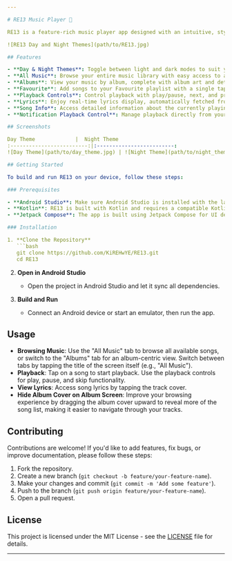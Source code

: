 ```yaml
---

# RE13 Music Player 🎵

RE13 is a feature-rich music player app designed with an intuitive, stylish user interface. It offers both Day and Night themes, customizable controls, and detailed album and song views, making it an ideal app for music lovers who value aesthetics and functionality.

![RE13 Day and Night Themes](path/to/RE13.jpg)

## Features

- **Day & Night Themes**: Toggle between light and dark modes to suit your preference or save battery in dark environments.
- **All Music**: Browse your entire music library with easy access to all songs.
- **Albums**: View your music by album, complete with album art and details.
- **Favourite**: Add songs to your Favourite playlist with a single tap, making it easy to organize and quickly access your most-loved tracks.
- **Playback Controls**: Control playback with play/pause, next, and previous buttons.
- **Lyrics**: Enjoy real-time lyrics display, automatically fetched from Genius, so you can sing along with your favorite tracks effortlessly.
- **Song Info**: Access detailed information about the currently playing track, including artist, album, genre, and more.
- **Notification Playback Control**: Manage playback directly from your device's notification bar. Play, pause, skip without opening the app, for seamless control even when multitasking.

## Screenshots

Day Theme             |  Night Theme
:-------------------------:|:-------------------------:
![Day Theme](path/to/day_theme.jpg) | ![Night Theme](path/to/night_theme.jpg)

## Getting Started

To build and run RE13 on your device, follow these steps:

### Prerequisites

- **Android Studio**: Make sure Android Studio is installed with the latest SDK and build tools.
- **Kotlin**: RE13 is built with Kotlin and requires a compatible Kotlin setup in your project.
- **Jetpack Compose**: The app is built using Jetpack Compose for UI development, so make sure your Android Studio version supports Compose.

### Installation

1. **Clone the Repository**
   ```bash
   git clone https://github.com/KiREHwYE/RE13.git
   cd RE13
   ```

2. **Open in Android Studio**
   - Open the project in Android Studio and let it sync all dependencies.

3. **Build and Run**
   - Connect an Android device or start an emulator, then run the app.

## Usage

- **Browsing Music**: Use the "All Music" tab to browse all available songs, or switch to the "Albums" tab for an album-centric view. Switch between tabs by tapping the title of the screen itself (e.g., "All Music").
- **Playback**: Tap on a song to start playback. Use the playback controls for play, pause, and skip functionality.
- **View Lyrics**: Access song lyrics by tapping the track cover.
- **Hide Album Cover on Album Screen**: Improve your browsing experience by dragging the album cover upward to reveal more of the song list, making it easier to navigate through your tracks.

## Contributing

Contributions are welcome! If you'd like to add features, fix bugs, or improve documentation, please follow these steps:

1. Fork the repository.
2. Create a new branch (`git checkout -b feature/your-feature-name`).
3. Make your changes and commit (`git commit -m 'Add some feature'`).
4. Push to the branch (`git push origin feature/your-feature-name`).
5. Open a pull request.

## License

This project is licensed under the MIT License - see the [LICENSE](LICENSE) file for details.

---
```

